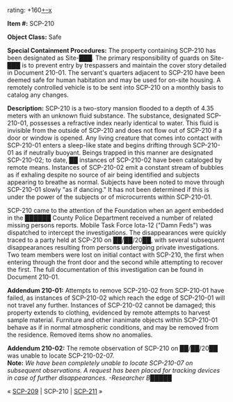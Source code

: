 rating: +160[+](javascript:; "I like it")[–](javascript:; "I don't like it")[x](javascript:; "Cancel my vote")

**Item #:** SCP-210

**Object Class:** Safe

**Special Containment Procedures:** The property containing SCP-210 has been designated as Site-███. The primary responsibility of guards on Site-███ is to prevent entry by trespassers and maintain the cover story detailed in Document 210-01. The servant's quarters adjacent to SCP-210 have been deemed safe for human habitation and may be used for on-site housing. A remotely controlled vehicle is to be sent into SCP-210 on a monthly basis to catalog any changes.

**Description:** SCP-210 is a two-story mansion flooded to a depth of 4.35 meters with an unknown fluid substance. The substance, designated SCP-210-01, possesses a refractive index nearly identical to water. This fluid is invisible from the outside of SCP-210 and does not flow out of SCP-210 if a door or window is opened. Any living creature that comes into contact with SCP-210-01 enters a sleep-like state and begins drifting through SCP-210-01 as if neutrally buoyant. Beings trapped in this manner are designated SCP-210-02; to date, ██ instances of SCP-210-02 have been cataloged by remote means. Instances of SCP-210-02 emit a constant stream of bubbles as if exhaling despite no source of air being identified and subjects appearing to breathe as normal. Subjects have been noted to move through SCP-210-01 slowly "as if dancing." It has not been determined if this is under the power of the subjects or of microcurrents within SCP-210-01.

SCP-210 came to the attention of the Foundation when an agent embedded in the ██████ County Police Department received a number of related missing persons reports. Mobile Task Force Iota-12 ("Damn Feds") was dispatched to intercept the investigations. The disappearances were quickly traced to a party held at SCP-210 on ██/██/20██, with several subsequent disappearances resulting from persons undergoing private investigations. Two team members were lost on initial contact with SCP-210, the first when entering through the front door and the second while attempting to recover the first. The full documentation of this investigation can be found in Document 210-01.

**Addendum 210-01:** Attempts to remove SCP-210-02 from SCP-210-01 have failed, as instances of SCP-210-02 which reach the edge of SCP-210-01 will not travel any further. Instances of SCP-210-02 cannot be damaged; this property extends to clothing, evidenced by remote attempts to harvest sample material. Furniture and other inanimate objects within SCP-210-01 behave as if in normal atmospheric conditions, and may be removed from the residence. Removed items show no anomalies.

**Addendum 210-02:** The remote observation of SCP-210 on ██/██/20██ was unable to locate SCP-210-02-07.  
**Note:** _We have been completely unable to locate SCP-210-07 on subsequent observations. A request has been placed for tracking devices in case of further disappearances. -Researcher B█████_

« [SCP-209](/scp-209) | SCP-210 | [SCP-211](/scp-211) »